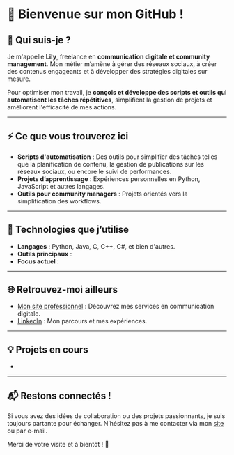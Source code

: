 # 👋 Bienvenue sur mon GitHub !

## 🌟 Qui suis-je ?
Je m'appelle **Lily**, freelance en **communication digitale et community management**.
Mon métier m’amène à gérer des réseaux sociaux, à créer des contenus engageants et à développer des stratégies digitales sur mesure.  

Pour optimiser mon travail, je **conçois et développe des scripts et outils qui automatisent les tâches répétitives**, simplifient la gestion de projets et améliorent l'efficacité de mes actions.

---

## ⚡ Ce que vous trouverez ici
- **Scripts d'automatisation** : Des outils pour simplifier des tâches telles que la planification de contenu, la gestion de publications sur les réseaux sociaux, ou encore le suivi de performances.
- **Projets d’apprentissage** : Expériences personnelles en Python, JavaScript et autres langages.
- **Outils pour community managers** : Projets orientés vers la simplification des workflows.

---

## 🔧 Technologies que j’utilise
- **Langages** : Python, Java, C, C++, C#, et bien d'autres.
- **Outils principaux** :
- **Focus actuel** :

---

## 🌐 Retrouvez-moi ailleurs
- [Mon site professionnel](https://mxlily.fr) : Découvrez mes services en communication digitale.
- [LinkedIn]([https://www.linkedin.com/](https://www.linkedin.com/in/lily-dieudonne/)) : Mon parcours et mes expériences.

---

## 💡 Projets en cours
- 

---

## 📬 Restons connectés !
Si vous avez des idées de collaboration ou des projets passionnants, je suis toujours partante pour échanger. N’hésitez pas à me contacter via mon [site](https://mxlily.fr) ou par e-mail.

Merci de votre visite et à bientôt ! 🚀
